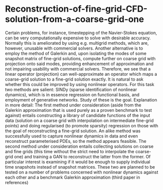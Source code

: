 # Reconstruction-of-fine-grid-CFD-solution-from-a-coarse-grid-one
Certain problems, for instance, timestepping of the Navier-Stokes equation, can be very computationally expensive to solve with desirable accuracy. Normally this is ameliorated by using e.g. multigrid methods, which are, however, unusable with commercial solvers. Another alternative is to employ the method of Galerkin and, upon isolating the modes of some snapshot matrix of fine-grid solutions, compute further on coarse grid with projection onto said modes, providing enhancement of approximation and not impairing usability with commercial solvers. Therefore, we see that a linear operator (projection) can well-approximate an operator which maps a coarse-grid solution to a fine-grid solution exactly. It is natural to ask whether this could be improved by using nonlinear operators. For this task two methods are salient: SINDy (sparse identification of nonlinear dynamics), which is in essence regression on functional basis, and employment of generative networks. Study of these is the goal.  Explanation in more detail: The first method under consideration (aside from the Galerkin approximation that is used purely as a proven benchmark to test against) entails constructing a library of candidate functions of the input data (solution on a coarse grid with interpolation on intermediate fine-grid points) and doing regularised (to promote sparsity) regression on those with the goal of reconstructing a fine-grid solution. An alike method was successfully used to capture nonlinear dynamics in data and even reconstruct parameterised PDEs, so the method appears feasible.  The second method under consideration entails collecting solutions on coarse and fine grids (this time without the strict need to interpolate the coarse-grid one) and training a GAN to reconstruct the latter from the former. Of particular interest is examining if it would be enough to supply individual time snapshots instead of snapshot matrices.  These two are planned to be tested on a number of problems concerned with nonlinear dynamics against each other and a benchmark Galerkin approximation (third paper in references)
